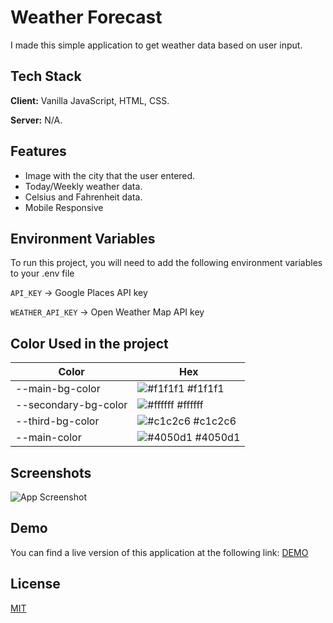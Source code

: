 
# Weather Forecast

I made this simple application to get weather data based on user input.

## Tech Stack

**Client:** Vanilla JavaScript, HTML, CSS. 

**Server:** N/A.

## Features

- Image with the city that the user entered.
- Today/Weekly weather data.
- Celsius and Fahrenheit data.
- Mobile Responsive

## Environment Variables

To run this project, you will need to add the following environment variables to your .env file

`API_KEY` -> Google Places API key

`WEATHER_API_KEY` -> Open Weather Map API key

## Color Used in the project

| Color             | Hex                                                                |
| ----------------- | ------------------------------------------------------------------ |
| --main-bg-color | ![#f1f1f1](https://via.placeholder.com/10/f1f1f1?text=+) #f1f1f1 |
| --secondary-bg-color | ![#ffffff](https://via.placeholder.com/10/ffffff?text=+) #ffffff |
| --third-bg-color | ![#c1c2c6](https://via.placeholder.com/10/c1c2c6?text=+) #c1c2c6 |
| --main-color | ![#4050d1](https://via.placeholder.com/10/4050d1?text=+) #4050d1 |

## Screenshots

![App Screenshot](https://bmariusd.dev/images/mac-showcase.png)

## Demo

You can find a live version of this application at the following link: [DEMO](https://weather-app.bmariusd.dev)
 

## License

[MIT](https://choosealicense.com/licenses/mit/)
